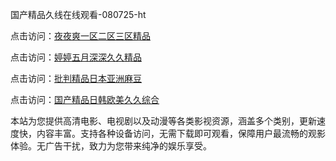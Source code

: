 国产精品久线在线观看-080725-ht

点击访问：<a href="https://bered.pages.dev/">夜夜爽一区二区三区精品</a>

点击访问：<a href="https://rtj-3zo.pages.dev/">婷婷五月深深久久精品</a>

点击访问：<a href="https://vassv.pages.dev/">批判精品日本亚洲麻豆</a>

点击访问：<a href="https://gsd-agv.pages.dev/">国产精品日韩欧美久久综合</a>

本站为您提供高清电影、电视剧以及动漫等各类影视资源，涵盖多个类别，更新速度快，内容丰富。支持各种设备访问，无需下载即可观看，保障用户最流畅的观影体验。无广告干扰，致力为您带来纯净的娱乐享受。

<span style="display:none;">[Canonical link](https://github.com/chan20250708/chan6 ）</span>
